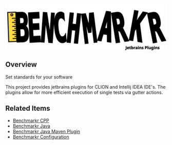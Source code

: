 ![](images/BenchmarkrJetbrains.svg)

## Overview

Set standards for your software

This project provides jetbrains plugins for CLION and Intellij IDEA IDE's. The plugins allow
for more efficient execution of single tests via gutter actions.

## Related Items
- [Benchmarkr CPP](https://github.com/tnweiss/Benchmarkr-cpp)
- [Benchmarkr Java](https://github.com/tnweiss/benchmarkr-java)
- [Benchmarkr Java Maven Plugin](https://github.com/tnweiss/benchmarkr-java-maven-plugin)
- [Benchmarkr Configuration](https://github.com/tnweiss/benchmarkr-configuration)

